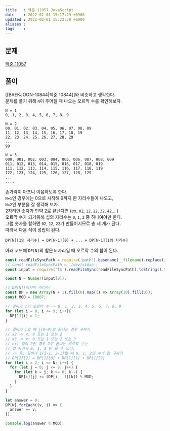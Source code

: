 ```yaml
---
title   : 백준 11057 JavaScript 
date    : 2022-02-01 15:17:29 +0900
updated : 2022-02-01 15:23:39 +0900
aliases : 
tags    : 
---
```

## 문제
[백준 11057](https://www.acmicpc.net/problem/11057)

## 풀이
[[BAEKJOON-10844|백준 10844]]와 비슷하고 생각한다.  
문제를 풀기 위해 `N`이 주어질 때 나오는 오르막 수를 확인해보자. 
```
N = 1
0, 1, 2, 3, 4, 5, 6, 7, 8, 9

N = 2
00, 01, 02, 03, 04, 05, 06, 07, 08, 09
11, 12, 13, 14, 15, 16, 17, 18, 19
22, 23, 24, 25, 26, 27, 28, 29
...
99

N = 3
000, 001, 002, 003, 004, 005, 006, 007, 008, 009
011, 012, 013, 014, 015, 016, 017, 018, 019
111, 112, 113, 114, 115, 116, 117, 118, 119
122, 123, 124, 125, 126, 127, 128, 129
...
....
```
손가락이 아프니 이쯤하도록 한다.  
`N=1`인 경우에는 0으로 시작해 9까지 한 자리수들이 나오고,  
`N=2`인 부분을 잘 생각해 보자.  
2자리인 숫자가 만약 2로 끝난다면 (ex, `02`, `12`, `22`, `32`, `42`... )  
오르막 수가 되기위해 십의 자리수는 `0`, `1`, `2`  중 하나여야만 한다.  
그럼 숫자를 합하면 `02`, `12`, `22`가 만들어지므로 총 세 개가 된다.  
따라서 다음 식이 성립이 된다.
```
DP[N][1의 자리수] = DP[N-1][0] + ... + DP[N-1][1의 자리수]
```

아래 코드에 `DP[N]`의 합은 `N` 자리일 때 오르막 수의 합이 된다.
```javascript
const readFileSyncPath = require('path').basename(__filename).replace(/js$/, 'txt');
// const readFileSyncPath = '/dev/stdin';
const input = require('fs').readFileSync(readFileSyncPath).toString().trim().split("\n");

const N = Number(input[0]);

// DP[N][마지막 자리수]
const DP = new Array(N + 1).fill(0).map(() => Array(10).fill(0));
const MOD = 10007;

// 길이가 1인 오르막 수 -> 0, 1, 2, 3, 4, 5, 6, 7, 8, 9
for (let i = 0; i <= 9; i++){
  DP[1][i] = 1;
}

// 길이가 i일 때 j(0~9)로 끝나는 경우 구하기
// x2 -> x: 0 또는 1 또는 2
// x3 -> x: 0 또는 1 또는 2 또는 3 
// ex) 길이 2인 경우 2로 끝나는 오르막 수는 
// 앞 자리가 0, 1, 2 만 올 수 있다.  
// -> 즉, 길이가 1(i-1, 2-1)일 때 0, 1, 2인 수의 합 구하기
// DP[2][2] = DP[1][0] + DP[1][1] + DP[1][2]
for (let i = 2; i <= N; i++) {
  for (let j = 0; j <= 9; j++) {
    for (let k = j; k >= 0; k--) {
      DP[i][j] += (DP[i - 1][k]) % MOD;
    }
  }
}

let answer = 0;
DP[N].forEach((v, i) => {
  answer += v;
});

console.log(answer % MOD);
```
